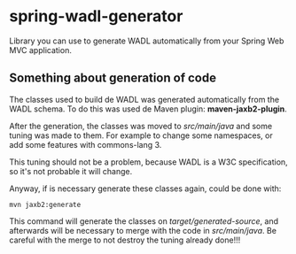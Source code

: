 spring-wadl-generator
=====================

Library you can use to generate WADL automatically from your Spring Web MVC application.



Something about generation of code
----------------------------------

The classes used to build de WADL was generated automatically from the WADL schema. To do this was used de Maven plugin:
**maven-jaxb2-plugin**.

After the generation, the classes was moved to _src/main/java_ and some tuning was made to them. For example to
change some namespaces, or add some features with commons-lang 3.

This tuning should not be a problem, because WADL is a W3C specification, so it's not probable it will change.

Anyway, if is necessary generate these classes again, could be done with:

    mvn jaxb2:generate

This command will generate the classes on _target/generated-source_, and afterwards will be necessary to merge with the
code in _src/main/java_. Be careful with the merge to not destroy the tuning already done!!!
